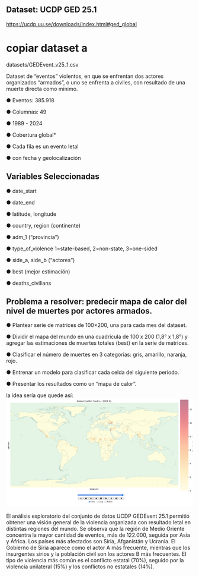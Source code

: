 ## Dataset: UCDP GED 25.1


https://ucdp.uu.se/downloads/index.html#ged_global

# copiar dataset a 

datasets/GEDEvent_v25_1.csv


Dataset de “eventos” violentos, en que se enfrentan dos actores organizados “armados”, o uno se enfrenta a civiles, con resultado de una muerte directa como mínimo.


● Eventos: 385.918

● Columnas: 49

● 1989 - 2024

● Cobertura global*

● Cada fila es un evento letal

● con fecha y geolocalización

## Variables Seleccionadas


● date_start

● date_end

● latitude, longitude

● country, region (continente)

● adm_1 (“provincia”)


● type_of_violence
1=state-based, 2=non-state,
3=one-sided

● side_a, side_b (“actores”)


● best (mejor estimación)

● deaths_civilians

## Problema a resolver: predecir mapa de calor del nivel de muertes por actores armados.

● Plantear serie de matrices de 100×200, una para cada mes del dataset.

● Dividir el mapa del mundo en una cuadrícula de 100 x 200 (1,8° x 1,8°) y agregar las estimaciones de muertes totales (best) en la serie de matrices.

● Clasificar el número de muertes en 3 categorías: gris, amarillo, naranja, rojo.

● Entrenar un modelo para clasificar cada celda del siguiente período.

● Presentar los resultados como un “mapa de calor”.


la idea sería que quede así:
![](https://github.com/X57FI8W9S/TP1_EDA_GEDEvent/blob/main/notebooks/img/Screenshot.png)


El análisis exploratorio del conjunto de datos UCDP GEDEvent 25.1 permitió obtener una visión general de la violencia organizada con resultado letal en distintas regiones del mundo. Se observa que la región de Medio Oriente concentra la mayor cantidad de eventos, más de 122.000, seguida por Asia y África. Los países más afectados son Siria, Afganistán y Ucrania. El Gobierno de Siria aparece como el actor A más frecuente, mientras que los insurgentes sirios y la población civil son los actores B más frecuentes. El tipo de violencia más común es el conflicto estatal (70%), seguido por la violencia unilateral (15%) y los conflictos no estatales (14%).


